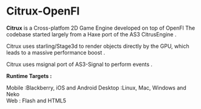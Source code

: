# Citrux-OpenFl
<b>Citrux</b> is a Cross-platfom 2D Game Engine developed on top of OpenFl 
The codebase started largely from a Haxe port of the AS3 CitrusEngine .

Citrux uses starling/Stage3d to render objects directly by the GPU, which leads to a massive performance boost .

Citrux uses msignal port of AS3-Signal to perform events . 

<b>Runtime Targets :</b>

Mobile :Blackberry, iOS and Android	
Desktop :Linux, Mac, Windows and Neko	
Web : Flash and HTML5


		
		
		
 	
